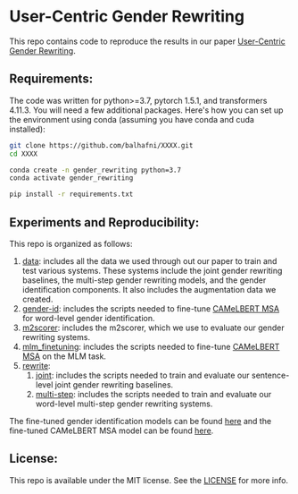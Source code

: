 # User-Centric Gender Rewriting
This repo contains code to reproduce the results in our paper [User-Centric Gender Rewriting](https://www.aclweb.org/anthology/XXXX).


## Requirements:
The code was written for python>=3.7, pytorch 1.5.1, and transformers 4.11.3. You will need a few additional packages. Here's how you can set up the environment using conda (assuming you have conda and cuda installed):
```bash
git clone https://github.com/balhafni/XXXX.git
cd XXXX

conda create -n gender_rewriting python=3.7
conda activate gender_rewriting

pip install -r requirements.txt
```

## Experiments and Reproducibility:
This repo is organized as follows:</br>
1. [data](data/): includes all the data we used through out our paper to train and test various systems. These systems include the joint gender rewriting baselines, the multi-step gender rewriting models, and the gender identification components. It also includes the augmentation data we created.
2. [gender-id](gender-id/): includes the scripts needed to fine-tune [CAMeLBERT MSA](https://huggingface.co/CAMeL-Lab/bert-base-arabic-camelbert-msa) for word-level gender identification.
3. [m2scorer](m2scorer/): includes the m2scorer, which we use to evaluate our gender rewriting systems.
4. [mlm_finetuning](mlm_finetuning/): includes the scripts needed to fine-tune [CAMeLBERT MSA](https://huggingface.co/CAMeL-Lab/bert-base-arabic-camelbert-msa) on the MLM task.
5. [rewrite](rewrite/):</br>
   1. [joint](rewrite/joint/): includes the scripts needed to train and evaluate our sentence-level joint gender rewriting baselines.
   2. [multi-step](rewrite/multi-step/): includes the scripts needed to train and evaluate our word-level multi-step gender rewriting systems.

The fine-tuned gender identification models can be found [here](https://drive.google.com/drive/folders/1IxmvY5xrnAq5QXBhKOEK908Z7H5R7uYp?usp=sharing) and the fine-tuned CAMeLBERT MSA model can be found [here](https://drive.google.com/drive/folders/1WnJXhLxexrwlCNrG8mxpY-5schKMrmp-?usp=sharing).

## License:
This repo is available under the MIT license. See the [LICENSE](LICENSE) for more info.
